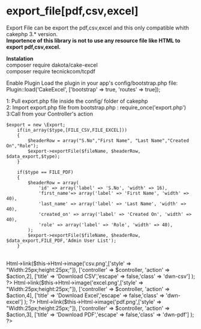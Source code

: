 # export_file[pdf,csv,excel]

Export File can be export the pdf,csv,excel and this only compatible whith cakephp 3.* version.<br>
<b>Importence of this library is not to use any resource file like HTML to export pdf,csv,excel.</b><br>

<b>Instalation</b><br>
composer require dakota/cake-excel<br>
composer require tecnickcom/tcpdf


Enable Plugin
Load the plugin in your app's config/bootstrap.php file:<br>
Plugin::load('CakeExcel', ['bootstrap' => true, 'routes' => true]); 


1: Pull export.php file inside the config/ folder of cakephp<br>
2: Import export.php file from bootstrap.php : 
	require_once('export.php')<br>
3:Call from your Controller's action<br>

	$export = new \Export;
        if(in_array($type,[FILE_CSV,FILE_EXCEL]))
        {
            $headerRow = array("S.No","First Name", "Last Name","Created On","Role");
            $export->exportFile($fileName, $headerRow, $data_export,$type);
        }
        
        if($type == FILE_PDF)
        {
            $headerRow = array(
                'id' => array('label' => 'S.No', 'width' => 16),
                'first_name'=> array('label' => 'First Name', 'width' => 40),
                'last_name' => array('label' => 'Last Name', 'width' => 40),
                'created_on' => array('label' => 'Created On', 'width' => 40),
                'role' => array('label' => 'Role', 'width' => 40),
            );
            $export->exportFile($fileName, $headerRow, $data_export,FILE_PDF,'Admin User List');
        } 
<br>
 <?php 
        echo $this->Html->link($this->Html->image('csv.png',['style' => "Width:25px;height:25px;"]),
            ['controller' => $controller, 'action' => $action,2],
            ['title' => 'Download CSV','escape' => false,'class' => 'dwn-csv']
        );
    ?>
    <?php 
        echo $this->Html->link($this->Html->image('excel.png',['style' => "Width:25px;height:25px;"]),
            ['controller' => $controller, 'action' => $action,4],
            ['title' => 'Download Excel','escape' => false,'class' => 'dwn-excel']
        );
    ?>
    <?php 
        echo $this->Html->link($this->Html->image('pdf.png',['style' => "Width:25px;height:25px;"]),
            ['controller' => $controller, 'action' => $action,3],
            ['title' => 'Download PDF','escape' => false,'class' => 'dwn-pdf']
        );
    ?>

